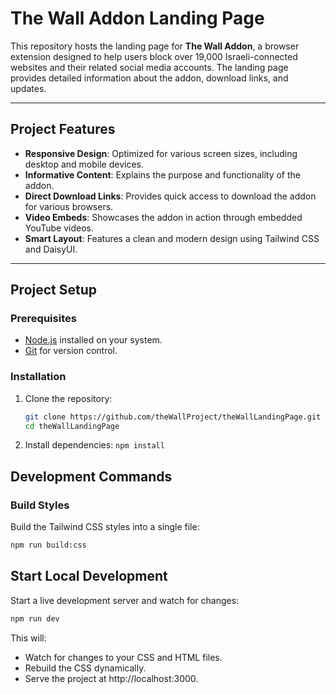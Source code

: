 # The Wall Addon Landing Page

This repository hosts the landing page for **The Wall Addon**, a browser extension designed to help users block over 19,000 Israeli-connected websites and their related social media accounts. The landing page provides detailed information about the addon, download links, and updates.

---

## Project Features

- **Responsive Design**: Optimized for various screen sizes, including desktop and mobile devices.
- **Informative Content**: Explains the purpose and functionality of the addon.
- **Direct Download Links**: Provides quick access to download the addon for various browsers.
- **Video Embeds**: Showcases the addon in action through embedded YouTube videos.
- **Smart Layout**: Features a clean and modern design using Tailwind CSS and DaisyUI.

---

## Project Setup

### Prerequisites

- [Node.js](https://nodejs.org) installed on your system.
- [Git](https://git-scm.com/) for version control.

### Installation

1. Clone the repository:
   ```bash
   git clone https://github.com/theWallProject/theWallLandingPage.git
   cd theWallLandingPage
   ```
2. Install dependencies: `npm install`

## Development Commands

### Build Styles

Build the Tailwind CSS styles into a single file:

```bash
npm run build:css
```

## Start Local Development

Start a live development server and watch for changes:

```bash
npm run dev
```

This will:

- Watch for changes to your CSS and HTML files.
- Rebuild the CSS dynamically.
- Serve the project at http://localhost:3000.
